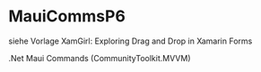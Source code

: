 # MauiCommsP6

siehe Vorlage XamGirl: Exploring Drag and Drop in Xamarin Forms

 .Net Maui Commands (CommunityToolkit.MVVM)
